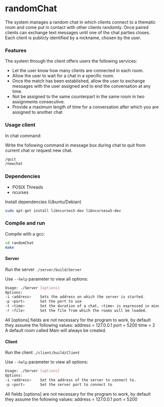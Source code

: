 
randomChat
=================

The system manages a random chat in which clients connect to a thematic room and come
put in contact with other clients randomly. Once paired clients can
exchange text messages until one of the chat parties closes. Each client is
publicly identified by a nickname, chosen by the user.

### Features

The system through the client offers users the following services:

* Let the user know how many clients are connected in each room.
* Allow the user to wait for a chat in a specific room.
* Once the match has been established, allow the user to exchange messages with the user assigned and to end the conversation at any time.
* Not be assigned to the same counterpart in the same room in two assignments consecutive.
* Provide a maximum length of time for a conversation after which you are assigned to another chat

### Usage client

In chat command:

Write the following command in message box during chat to quit from current chat or request new chat.
```sh
/quit
/newchat
```

### Dependencies

* POSIX Threads
* ncurses

Install dependencies (Ubuntu/Debian)
```sh
sudo apt-get install libncurses5-dev libncursesw5-dev

```

### Compile and run

Compile with a gcc:
```sh
cd randomChat
make

```

#### Server

Run the server `./server/build/Server`

Use `--help` parameter to view all options:

```sh
Usage: ./Server [options]
Options:
-i <address>    Sets the address on which the server is started.
-p <port>       Set the port to use
-t <time>       Set the duration of a chat, <time> is expressed in minutes.
-r <file>       Set the file from which the rooms will be loaded.

```
All [options] fields are not necessary for the program to work,
by default they assume the following values:
address = 127.0.0.1 port = 5200 time = 2
A default room called Main will always be created.


#### Client

Run the client `./client/build/Client`

Use `--help` parameter to view all options:

```sh
Usage: ./Server [options]
Options:
-i <address>    Set the address of the server to connect to.
-p <port>       Set the server port to connect to

```

All fields [options] are not necessary for the program to work,
by default they assume the following values:
address = 127.0.0.1 port = 5200

